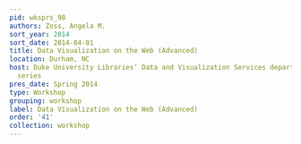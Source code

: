 ```yaml
---
pid: wksprs_98
authors: Zoss, Angela M.
sort_year: 2014
sort_date: 2014-04-01
title: Data Visualization on the Web (Advanced)
location: Durham, NC
host: Duke University Libraries’ Data and Visualization Services department workshop
  series
pres_date: Spring 2014
type: Workshop
grouping: workshop
label: Data Visualization on the Web (Advanced)
order: '41'
collection: workshop
---
```

